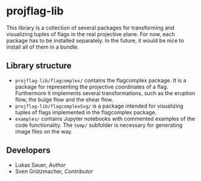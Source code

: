 # projflag-lib

This library is a collection of several packages for transforming and visualizing tuples of flags in the real
projective plane. For now, each package has to be installed separately. In the future, it
would be nice to install all of them in a bundle.

## Library structure
* `projflag-lib/flagcomplex/` contains the flagcomplex package. It is a package for representing the projective coordinates of a flag.
Furthermore it implements several transformations, such as the eruption flow, the bulge flow and the shear flow.
* `projflag-lib/flagcomplexSvg/` is a package intended for visualizing tuples of flags implemented in the flagcomplex package.
* `examples/` contains Jupyter notebooks with commented examples of the code functionality. The `temp/` subfolder is necessary for generating image files on the way.

## Developers

* Lukas Sauer, *Author*
* Sven Grützmacher, *Contributor*
